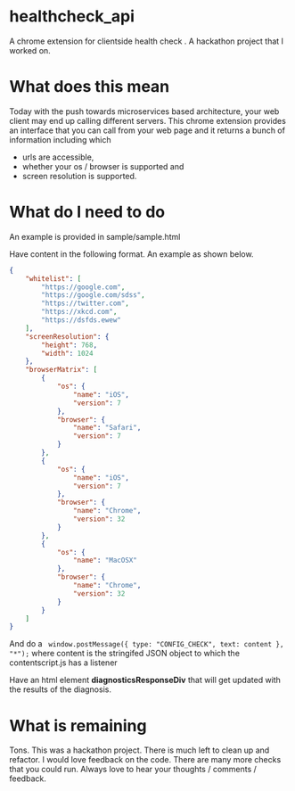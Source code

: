 healthcheck_api
===============

A chrome extension for clientside health check .
A hackathon project that I worked on.

What does this mean
===================
Today with the push towards microservices based architecture, your web client may end up calling different servers. 
This chrome extension provides an interface that you can call from your web page and it returns a bunch of information including
which 
* urls are accessible, 
* whether your os / browser is supported and 
* screen resolution is supported.

What do I need to do
====================
An example is provided in sample/sample.html

Have content in the following format. An example as shown below.


```json
{
    "whitelist": [
        "https://google.com",
        "https://google.com/sdss",
        "https://twitter.com",
        "https://xkcd.com",
        "https://dsfds.ewew"
    ],
    "screenResolution": {
        "height": 768,
        "width": 1024
    },
    "browserMatrix": [
        {
            "os": {
                "name": "iOS",
                "version": 7
            },
            "browser": {
                "name": "Safari",
                "version": 7
            }
        },
        {
            "os": {
                "name": "iOS",
                "version": 7
            },
            "browser": {
                "name": "Chrome",
                "version": 32
            }
        },
        {
            "os": {
                "name": "MacOSX"
            },
            "browser": {
                "name": "Chrome",
                "version": 32
            }
        }
    ]
}
```


And do a ``` window.postMessage({ type: "CONFIG_CHECK", text: content }, "*");```  where content is the stringifed JSON object
to which the contentscript.js has a listener

Have an html element **diagnosticsResponseDiv** that will get updated with the results of the diagnosis.

What is remaining
===================
Tons. This was a hackathon project. There is much left to clean up and refactor. I would love feedback on the code. 
There are many more checks that you could run. 
Always love to hear your thoughts / comments / feedback. 
